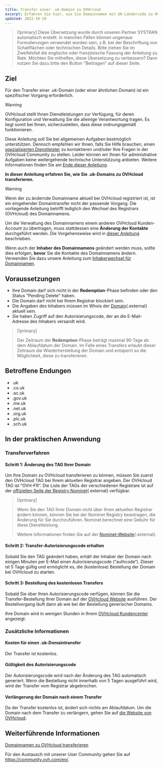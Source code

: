 ```yaml
---
title: Transfer einer .uk-Domain zu OVHcloud
excerpt: Erfahren Sie hier, wie Sie Domainnamen mit UK-Ländercode zu OVHcloud transferieren
updated: 2022-10-19
---
```


> [!primary]
> Diese Übersetzung wurde durch unseren Partner SYSTRAN automatisch erstellt. In manchen Fällen können ungenaue Formulierungen verwendet worden sein, z.B. bei der Beschriftung von Schaltflächen oder technischen Details. Bitte ziehen Sie im Zweifelsfall die englische oder französische Fassung der Anleitung zu Rate. Möchten Sie mithelfen, diese Übersetzung zu verbessern? Dann nutzen Sie dazu bitte den Button "Beitragen" auf dieser Seite.
>

## Ziel

Für den Transfer einer .uk-Domain (oder einer ähnlichen Domain) ist ein spezifischer Vorgang erforderlich.

> [!warning]
> OVHcloud stellt Ihnen Dienstleistungen zur Verfügung, für deren Konfiguration und Verwaltung Sie die alleinige Verantwortung tragen. Es liegt somit bei Ihnen, sicherzustellen, dass diese ordnungsgemäß funktionieren.
> 
> Diese Anleitung soll Sie bei allgemeinen Aufgaben bestmöglich unterstützen. Dennoch empfehlen wir Ihnen, falls Sie Hilfe brauchen, einen [spezialisierten Dienstleister](/links//partner) zu kontaktieren und/oder Ihre Fragen in der OVHcloud Community zu stellen. Leider können wir Ihnen für administrative Aufgaben keine weitergehende technische Unterstützung anbieten. Weitere Informationen finden Sie am [Ende dieser Anleitung](#go-further).
>

**In dieser Anleitung erfahren Sie, wie Sie .uk-Domains zu OVHcloud transferieren.**

> [!warning]
>
> Wenn der zu ändernde Domainname aktuell bei OVHcloud registriert ist, ist ein eingehender Domaintransfer nicht der passende Vorgang. Die vorliegende Anleitung betrifft lediglich den Wechsel des Registrars (OVHcloud) des Domainnamens.
>
> Um die Verwaltung des Domainnamens einem anderen OVHcloud Kunden-Account zu übertragen, muss stattdessen eine **Änderung der Kontakte** durchgeführt werden. Die Vorgehensweise wird in [dieser Anleitung](/pages/account_and_service_management/account_information/managing_contacts) beschrieben.
>
> Wenn auch der **Inhaber des Domainnamens** geändert werden muss, sollte dies erfolgen, **bevor** Sie die Kontakte des Domainnamens ändern. Verwenden Sie dazu unsere Anleitung zum [Inhaberwechsel für Domainnamen](/pages/web_cloud/domains/trade_domain).
>

## Voraussetzungen

- Ihre Domain darf sich nicht in der **Redemption**-Phase befinden oder den Status "Pending Delete" haben.
- Die Domain darf nicht bei Ihrem Registrar blockiert sein. 
- Die Angaben des Inhabers müssen im Whois der [Domain](https://www.nominet.uk/whois/){.external} aktuell sein.
- Sie haben Zugriff auf den Autorisierungscode, der an die E-Mail-Adresse des Inhabers versandt wird. 

> [!primary]
>
> Der Zeitraum der **Redemption**-Phase beträgt maximal 90 Tage ab dem Ablaufdatum der Domain. Im Falle eines Transfers erlaubt dieser Zeitraum die Wiederherstellung der Domain und entsperrt so die Möglichkeit, diese zu transferieren.

## Betroffene Endungen

- .uk
- .co.uk
- .ac.uk
- .gov.uk
- .me.uk
- .net.uk
- .org.uk
- .plc.uk
- .sch.uk

## In der praktischen Anwendung

### Transferverfahren

#### Schritt 1: Änderung des TAG Ihrer Domain

Um Ihre Domain zu OVHcloud transferieren zu können, müssen Sie zuerst den OVHcloud TAG bei Ihrem aktuellen Registrar angeben. Der OVHcloud TAG ist “OVH-FR“. Die Liste der TAGs der verschiedenen Registrare ist auf der [offiziellen Seite der Registry Nominet](https://registrars.nominet.uk/uk-namespace/registrar-agreement/list-of-registrars/){.external} verfügbar.

> [!primary]
>
> Wenn Sie den TAG Ihrer Domain nicht über Ihren aktuellen Registrar ändern können, können Sie bei der Nominet Registry beantragen, die Änderung für Sie durchzuführen. Nominet berechnet eine Gebühr für diese Dienstleistung.
>
> Weitere Informationen finden Sie auf der [Nominet-Website](https://www.nominet.uk/domain-support/){.external}.

#### Schritt 2: Transfer-Autorisierungscode erhalten

Sobald Sie den TAG geändert haben, erhält der Inhaber der Domain nach einigen Minuten per E-Mail einen Autorisierungscode (“authcode“). Dieser ist 5 Tage gültig und ermöglicht es, die (kostenlose) Bestellung der Domain bei OVHcloud zu starten.

#### Schritt 3: Bestellung des kostenlosen Transfers

Sobald Sie über Ihren Autorisierungscode verfügen, können Sie die Transfer-Bestellung Ihrer Domain auf der [OVHcloud Website](https://www.ovhcloud.com/de/) ausführen. Der Bestellvorgang läuft dann ab wie bei der Bestellung generischer Domains.

Ihre Domain wird in wenigen Stunden in Ihrem [OVHcloud Kundencenter](/links//manager) angezeigt.

### Zusätzliche Informationen

#### Kosten für einen .uk-Domaintransfer

Der Transfer ist kostenlos.

#### Gültigkeit des Autorisierungscode

Der Autorisierungscode wird nach der Änderung des TAG automatisch generiert. Wenn die Bestellung nicht innerhalb von 5 Tagen ausgeführt wird, wird der Transfer vom Registrar abgebrochen.

#### Verlängerung der Domain nach einem Transfer

Da der Transfer kostenlos ist, ändert sich nichts am Ablaufdatum. Um die Domain nach dem Transfer zu verlängern, gehen Sie auf [die Website von OVHcloud](https://www.ovh.co.uk/cgi-bin/order/renew.cgi).

## Weiterführende Informationen <a name="go-further"></a>

[Domainnamen zu OVHcloud transferieren](/pages/web_cloud/domains/transfer_incoming_generic_domain)

Für den Austausch mit unserer User Community gehen Sie auf <https://community.ovh.com/en/>.